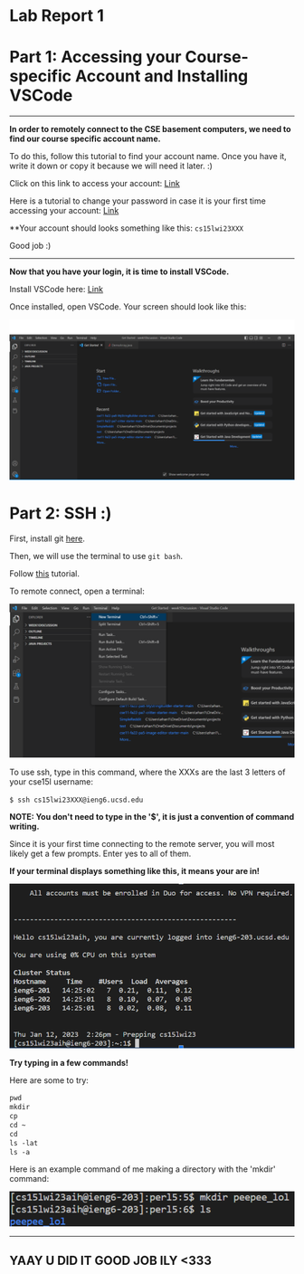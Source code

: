 # Lab Report 1

# Part 1: Accessing your Course-specific Account and Installing VSCode
---
**In order to remotely connect to the CSE basement computers, we need to find our course specific account name.**

To do this, follow this tutorial to find your account name. Once you have it, write it down or copy it because we will need it later. :)


Click on this link to access your account: [Link](https://sdacs.ucsd.edu/~icc/index.php)

Here is a tutorial to change your password in case it is your first time accessing your account: [Link](https://docs.google.com/document/d/1hs7CyQeh-MdUfM9uv99i8tqfneos6Y8bDU0uhn1wqho/edit)


**Your account should looks something like this: `cs15lwi23XXX`

Good job :)

---

**Now that you have your login, it is time to install VSCode.**

Install VSCode here: [Link](https://code.visualstudio.com/)

Once installed, open VSCode. Your screen should look like this:

![Image](menuscreenshot.png)


# Part 2: SSH :)

First, install git [here](https://sdacs.ucsd.edu/~icc/index.php).

Then, we will use the terminal to use `git bash`.

Follow [this](https://sdacs.ucsd.edu/~icc/index.php) tutorial.

To remote connect, open a terminal:

![image](new%20terminal.png)

To use ssh, type in this command, where the XXXs are the last 3 letters of your cse15l username: 

``$ ssh cs15lwi23XXX@ieng6.ucsd.edu``

**NOTE: You don't need to type in the '$', it is just a convention of command writing.**

Since it is your first time connecting to the remote server, you will most likely get a few prompts. Enter yes to all of them. 

**If your terminal displays something like this, it means your are in!**

![image](terminal.png)

**Try typing in a few commands!**

Here are some to try:

```
pwd
mkdir
cp
cd ~
cd
ls -lat
ls -a
```

Here is an example command of me making a directory with the 'mkdir' command:

![image](COMMAND.png)

---

## YAAY U DID IT GOOD JOB ILY <333




